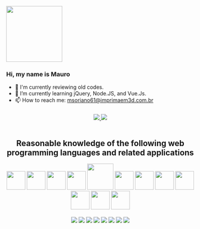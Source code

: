 
<img height="150px" src="https://github.com/msoriano61/msoriano61/assets/118784807/d0f9be39-1d7e-4271-9b57-cc95b10733cd"/><br>
### Hi, my name is Mauro

- 🔭 I'm currently reviewing old codes. 
- 🌱 I’m currently learning jQuery, Node.JS, and Vue.Js.
- 📫 How to reach me: msoriano61@imprimaem3d.com.br

###
###
###

<!--
**msoriano61/msoriano61** is a ✨ _special_ ✨ repository because its `README.md` (this file) appears on your GitHub profile.

Here are some ideas to get you started:

- 🔭 I’m currently working on ...
- 🌱 I’m currently learning ...
- 👯 I’m looking to collaborate on ...
- 🤔 I’m looking for help with ...
- 💬 Ask me about ...
- 📫 How to reach me: ...
- 😄 Pronouns: ...
- ⚡ Fun fact: ...
-->
<div align="center">
  <a href="github.com/msoriano61"/>
   <img src="https://github-readme-stats.vercel.app/api?username=msoriano61&show_icons=true&theme=tokyonight"/>
  </a>
  <a href="github.com/msoriano61"/>
   <img src="https://github-readme-stats.vercel.app/api/top-langs/?username=msoriano61&theme=tokyonight&layout=compact"/>
  </a>
</div>

<div align="center"><br>
 <h2>Reasonable knowledge of the following web programming languages and related applications</h2>
<img height="50px" src="https://github.com/msoriano61/msoriano61/assets/118784807/c6f5601d-ef0f-44f8-bf99-91d06ec30a58"/>
<img height="50px" src="https://github.com/msoriano61/msoriano61/assets/118784807/10b0d313-448b-4a69-937a-53a8ce74514d"/>
<img height="50px" src="https://github.com/msoriano61/msoriano61/assets/118784807/6a686b5e-a0ec-4a5c-add4-21783692fa97"/>
<img height="50px" src="https://github.com/msoriano61/msoriano61/assets/118784807/64d3d50e-e859-46c2-9ee6-cc51a66b2b46"/>
<img height="70px" src="https://github.com/msoriano61/msoriano61/assets/118784807/a4cb260b-5f51-4713-830a-6b41792ecaae"/>
<img height="50px" src="https://github.com/msoriano61/msoriano61/assets/118784807/d22a1b7f-dfa7-410c-a949-15ff289be90b"/>
<img height="50px" src="https://github.com/msoriano61/msoriano61/assets/118784807/fb74f2dc-3530-4d77-a998-183ca5cd1136"/>
<img height="50px" src="https://github.com/msoriano61/msoriano61/assets/118784807/a4189405-898c-4ee0-8907-2ef6a229d8fb"/>
<img height="50px" src="https://github.com/msoriano61/msoriano61/assets/118784807/59749793-09f1-4365-8dd9-391fe52e058d"/>
<img height="50px" src="https://github.com/msoriano61/msoriano61/assets/118784807/3334af57-fe06-4774-9566-e688f07d428d"/>
<img height="50px" src="https://github.com/msoriano61/msoriano61/assets/118784807/d534247a-c9fc-4b91-aaf5-96d202e663f1"/>
<img height="50px" src="https://github.com/msoriano61/msoriano61/assets/118784807/824e2c9d-8bdd-4a53-9eb1-d7e26813ea0b"/>
</div>

<div align="center"><br>
  <img src="https://img.shields.io/badge/HTML5-E34F26?style=for-the-badge&logo=html5&logoColor=white"/>
  <img src="https://img.shields.io/badge/CSS3-1572B6?style=for-the-badge&logo=css3&logoColor=white"/>
  <img src="https://img.shields.io/badge/JavaScript-F7DF1E?style=for-the-badge&logo=javascript&logoColor=black"/>
  <img src="https://img.shields.io/badge/PHP-777BB4?style=for-the-badge&logo=php&logoColor=white"/>
  <img src="https://img.shields.io/badge/MySQL-00000F?style=for-the-badge&logo=mysql&logoColor=white"/>
  <img src="https://img.shields.io/badge/Bootstrap-563D7C?style=for-the-badge&logo=bootstrap&logoColor=white"/>
  <img src="https://img.shields.io/badge/Wordpress-21759B?style=for-the-badge&logo=wordpress&logoColor=white"/>
  <img src="https://img.shields.io/badge/Debian-A81D33?style=for-the-badge&logo=debian&logoColor=white"/>
</div>

